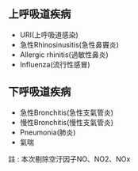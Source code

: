 ## 上呼吸道疾病
* URI(上呼吸道感染)  
* 急性Rhinosinusitis(急性鼻竇炎)  
* Allergic rhinitis(過敏性鼻炎)  
* Influenza(流行性感冒)
## 下呼吸道疾病
* 急性Bronchitis(急性支氣管炎)  
* 慢性Bronchitis(慢性支氣管炎)  
* Pneumonia(肺炎)  
* 氣喘  
  
註 : 本次剔除空汙因子NO、NO2、NOx

